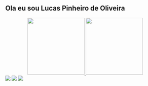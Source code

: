 ## Ola eu sou Lucas Pinheiro de Oliveira 
<div align="center">
  <a href="https://github.com/LucasOliveiraaq">
  <img height="180em" src="https://github-readme-stats.vercel.app/api?username=LucasOliveiraaq&show_icons=true&theme=dark&include_all_commits=true&count_private=true"/>
  <img height="180em" src="https://github-readme-stats.vercel.app/api/top-langs/?username=LucasOliveiraaq&layout=compact&langs_count=7&theme=dark"/>
</div>  
<div>
  <a href="https://www.instagram.com/lucas_oliveiraaq" target="_blank"><img src="https://img.shields.io/badge/-Instagram-%23E4405F?style=for-the-badge&logo=instagram&logoColor=white" target="_blank"></a>
 <a href = "mailto:lucasp.oliveira122@gmail.com"><img src="https://img.shields.io/badge/-Gmail-%23333?style=for-the-badge&logo=gmail&logoColor=white" target="_blank"></a>
  <a href="https://github.com/LucasOliveiraaq" target="_blank"><img src="https://img.shields.io/badge/GitHub-100000?style=for-the-badge&logo=github&logoColor=white" target="_blank"></a>
</div>
    
